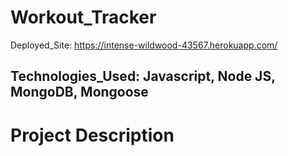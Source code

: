 # Workout_Tracker

Deployed_Site: https://intense-wildwood-43567.herokuapp.com/

## Technologies_Used: Javascript, Node JS, MongoDB, Mongoose

# Project Description


